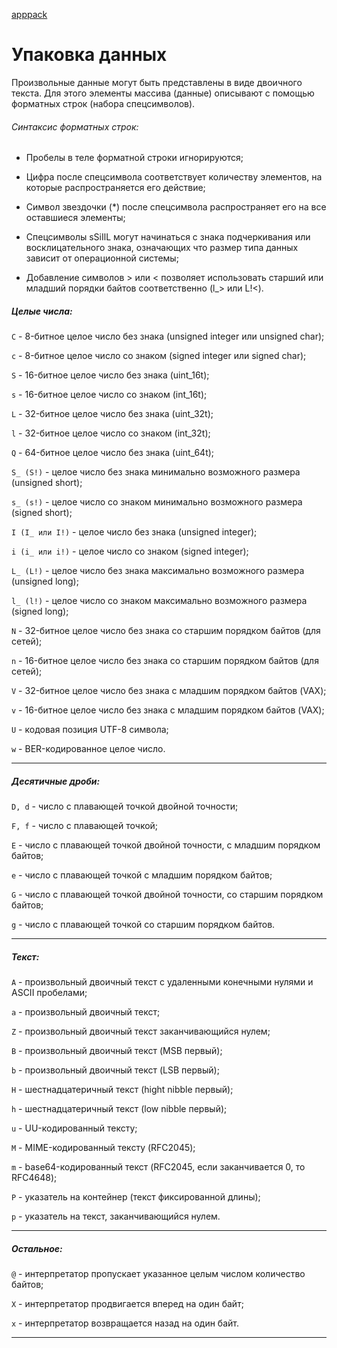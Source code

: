 [apppack]()
# Упаковка данных

Произвольные данные могут быть представлены в виде двоичного текста. Для этого элементы массива (данные) описывают с помощью форматных строк (набора спецсимволов).

###### Синтаксис форматных строк:

+ Пробелы в теле форматной строки игнорируются;

+ Цифра после спецсимвола соответствует количеству элементов, на которые распространяется его действие;

+ Символ звездочки (*) после спецсимвола распространяет его на все оставшиеся элементы;

+ Спецсимволы sSiIlL могут начинаться с знака подчеркивания или восклицательного знака, означающих что размер типа данных зависит от операционной системы;

+ Добавление символов > или < позволяет использовать старший или младший порядки байтов соответственно (l_> или L!<).

##### Целые числа:

`C` - 8-битное целое число без знака (unsigned integer или unsigned char);

`c` - 8-битное целое число со знаком (signed integer или signed char);

`S` - 16-битное целое число без знака (uint_16t);

`s` - 16-битное целое число со знаком (int_16t);

`L` - 32-битное целое число без знака (uint_32t);

`l` - 32-битное целое число со знаком (int_32t);

`Q` - 64-битное целое число без знака (uint_64t);

`S_ (S!)` - целое число без знака минимально возможного размера (unsigned short);

`s_ (s!)` - целое число со знаком минимально возможного размера (signed short);

`I (I_ или I!)` - целое число без знака (unsigned integer);

`i (i_ или i!)` - целое число со знаком (signed integer);

`L_ (L!)` - целое число без знака максимально возможного размера (unsigned long);

`l_ (l!)` - целое число со знаком максимально возможного размера (signed long);

`N` - 32-битное целое число без знака со старшим порядком байтов (для сетей);

`n` - 16-битное целое число без знака со старшим порядком байтов (для сетей);

`V` - 32-битное целое число без знака с младшим порядком байтов (VAX);

`v` - 16-битное целое число без знака с младшим порядком байтов (VAX);

`U` - кодовая позиция UTF-8 символа;

`w` - BER-кодированное целое число.

*****

##### Десятичные дроби:

`D, d` - число с плавающей точкой двойной точности;

`F, f` - число с плавающей точкой;

`E` - число с плавающей точкой двойной точности, с младшим порядком байтов;

`e` - число с плавающей точкой с младшим порядком байтов;

`G` - число с плавающей точкой двойной точности, со старшим порядком байтов;

`g` - число с плавающей точкой со старшим порядком байтов.

*****

##### Текст:

`A` - произвольный двоичный текст с удаленными конечными нулями и ASCII пробелами;

`a` - произвольный двоичный текст;

`Z` - произвольный двоичный текст заканчивающийся нулем;

`B` - произвольный двоичный текст (MSB первый);

`b` - произвольный двоичный текст (LSB первый);

`H` - шестнадцатеричный текст (hight nibble первый);

`h` - шестнадцатеричный текст (low nibble первый);

`u` - UU-кодированный тексту;

`M` - MIME-кодированный тексту (RFC2045);

`m` - base64-кодированный текст (RFC2045, если заканчивается 0, то RFC4648);

`P` - указатель на контейнер (текст фиксированной длины);

`p` - указатель на текст, заканчивающийся нулем.

*****

##### Остальное:

`@` - интерпретатор пропускает указанное целым числом количество байтов;

`X` - интерпретатор продвигается вперед на один байт;

`x` - интерпретатор возвращается назад на один байт.

*****
